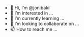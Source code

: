- 👋 Hi, I’m @jonibaki
- 👀 I’m interested in ...
- 🌱 I’m currently learning ...
- 💞️ I’m looking to collaborate on ...
- 📫 How to reach me ...

<!---
jonibaki/jonibaki is a ✨ special ✨ repository because its `README.md` (this file) appears on your GitHub profile.
You can click the Preview link to take a look at your changes.
--->
